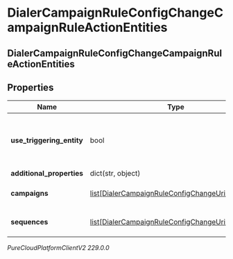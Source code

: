 # DialerCampaignRuleConfigChangeCampaignRuleActionEntities

## DialerCampaignRuleConfigChangeCampaignRuleActionEntities

## Properties

|Name | Type | Description | Notes|
|------------ | ------------- | ------------- | -------------|
| **use_triggering_entity** | bool | Whether this action should act on the entity that triggered it | [optional] |
| **additional_properties** | dict(str, object) |  | [optional] |
| **campaigns** | [list[DialerCampaignRuleConfigChangeUriReference]](DialerCampaignRuleConfigChangeUriReference) | A list of campaignIds to act on | [optional] |
| **sequences** | [list[DialerCampaignRuleConfigChangeUriReference]](DialerCampaignRuleConfigChangeUriReference) | A list of sequenceIds to act on | [optional] |



_PureCloudPlatformClientV2 229.0.0_
